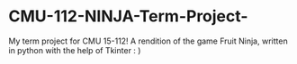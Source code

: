 # CMU-112-NINJA-Term-Project-
My term project for CMU 15-112! A rendition of the game Fruit Ninja, written in python with the help of Tkinter : )
